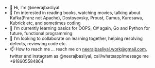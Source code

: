 - 👋 Hi, I’m @neerajbasliyal
- 👀 I’m interested in reading books, watching movies, talking about Kafka(Franz not Apache), Dostoyevsky, Proust, Camus, Kurosawa, Kubrick etc, and sometimes coding
- 🌱 I’m currently learning basics for OOPS, C# again, Go and Python for future, functional programming
- 💞️ I’m looking to collaborate on learning together, helping resolving defects, reviewing code etc.
- 📫 How to reach me ... reach me on neerajbasliyal.work@gmail.com, twitter and instagram as @neerajbasliyal, call/whatsapp/message me +918605584864

<!---
neerajbasliyal/neerajbasliyal is a ✨ special ✨ repository because its `README.md` (this file) appears on your GitHub profile.
You can click the Preview link to take a look at your changes.
--->
